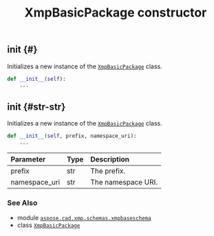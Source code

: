 ﻿---
title: XmpBasicPackage constructor
second_title: Aspose.CAD for Python via .NET API References
description: 
type: docs
weight: 10
url: /aspose.cad.xmp.schemas.xmpbaseschema/xmpbasicpackage/__init__/
is_root: false
---

## __init__ {#}

Initializes a new instance of the [`XmpBasicPackage`](/cad/python-net/aspose.cad.xmp.schemas.xmpbaseschema/xmpbasicpackage) class.



```python
def __init__(self):
    ...
```




## __init__ {#str-str}

Initializes a new instance of the [`XmpBasicPackage`](/cad/python-net/aspose.cad.xmp.schemas.xmpbaseschema/xmpbasicpackage) class.



```python
def __init__(self, prefix, namespace_uri):
    ...
```


| Parameter | Type | Description |
| :- | :- | :- |
| prefix | str | The prefix. |
| namespace_uri | str | The namespace URI. |



### See Also
* module [`aspose.cad.xmp.schemas.xmpbaseschema`](../../)
* class [`XmpBasicPackage`](/cad/python-net/aspose.cad.xmp.schemas.xmpbaseschema/xmpbasicpackage)
